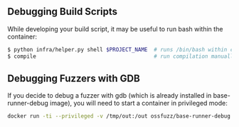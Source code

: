 ## Debugging Build Scripts

While developing your build script, it may be useful to run bash within the
container:

```bash
$ python infra/helper.py shell $PROJECT_NAME  # runs /bin/bash within container
$ compile                                     # run compilation manually
```

## Debugging Fuzzers with GDB

If you decide to debug a fuzzer with gdb (which is already installed in base-runner-debug image),
you will need to start a container in privileged mode:

```bash
docker run -ti --privileged -v /tmp/out:/out ossfuzz/base-runner-debug gdb /out/fuzzer_name
```

